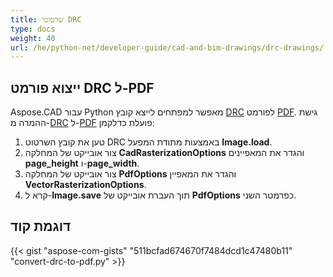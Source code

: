```yaml
---
title: שרטוטי DRC
type: docs
weight: 40
url: /he/python-net/developer-guide/cad-and-bim-drawings/drc-drawings/
---
```


## **ייצוא פורמט DRC ל-PDF**

Aspose.CAD עבור Python מאפשר למפתחים לייצא קובץ [DRC](https://docs.fileformat.com/3d/drc/) לפורמט [PDF](https://docs.fileformat.com/pdf/). גישת ההמרה מ-[DRC](https://docs.fileformat.com/3d/drc/) ל-[PDF](https://docs.fileformat.com/pdf/) פועלת כדלקמן:

1. טען את קובץ השרטוט DRC באמצעות מתודת המפעל **Image.load**.
1. צור אובייקט של המחלקה **CadRasterizationOptions** והגדר את המאפיינים **page_height** ו-**page_width**.
1. צור אובייקט של המחלקה **PdfOptions** והגדר את המאפיין **VectorRasterizationOptions**.
1. קרא ל-**Image.save** תוך העברת אובייקט של **PdfOptions** כפרמטר השני.

## דוגמת קוד


{{< gist "aspose-com-gists" "511bcfad674670f7484dcd1c47480b11" "convert-drc-to-pdf.py" >}}
